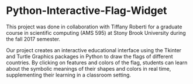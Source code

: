 # Python-Interactive-Flag-Widget

This project was done in collaboration with Tiffany Roberti for a graduate course in scientific computing (AMS 595) at Stony Brook University during the fall 2017 semester. 

Our project creates an interactive educational interface using the Tkinter and Turtle Graphics packages in
Python to draw the flags of different countries. By clicking on features and colors of the flag,
students can learn about the symbolic meanings of their shapes and colors in real time,
supplementing their learning in a classroom setting.
